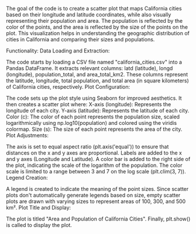 The goal of the code is to create a scatter plot that maps California cities based on their longitude and latitude coordinates, while also visually representing their population and area. The population is reflected by the color of the points, and the area is reflected by the size of the points on the plot. This visualization helps in understanding the geographic distribution of cities in California and comparing their sizes and populations.

Functionality:
Data Loading and Extraction:

The code starts by loading a CSV file named "california_cities.csv" into a Pandas DataFrame.
It extracts relevant columns: latd (latitude), longd (longitude), population_total, and area_total_km2. These columns represent the latitude, longitude, total population, and total area (in square kilometers) of California cities, respectively.
Plot Configuration:

The code sets up the plot style using Seaborn for improved aesthetics.
It then creates a scatter plot where:
X-axis (longitude): Represents the longitude of each city.
Y-axis (latitude): Represents the latitude of each city.
Color (c): The color of each point represents the population size, scaled logarithmically using np.log10(population) and colored using the viridis colormap.
Size (s): The size of each point represents the area of the city.
Plot Adjustments:

The axis is set to equal aspect ratio (plt.axis('equal')) to ensure that distances on the x and y axes are proportional.
Labels are added to the x and y axes (Longitude and Latitude).
A color bar is added to the right side of the plot, indicating the scale of the logarithm of the population.
The color scale is limited to a range between 3 and 7 on the log scale (plt.clim(3, 7)).
Legend Creation:

A legend is created to indicate the meaning of the point sizes. Since scatter plots don't automatically generate legends based on size, empty scatter plots are drawn with varying sizes to represent areas of 100, 300, and 500 km².
Plot Title and Display:

The plot is titled "Area and Population of California Cities".
Finally, plt.show() is called to display the plot.
